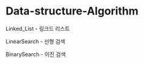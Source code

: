 ﻿# Data-structure-Algorithm
 
Linked_List   - 링크드 리스트
 
LinearSearch  - 선형 검색

BinarySearch  - 이진 검색
